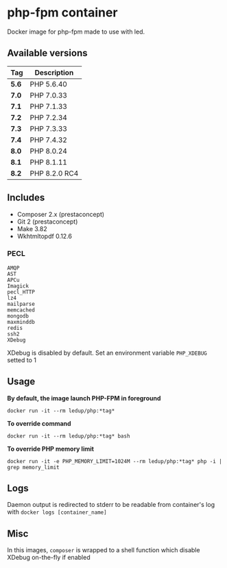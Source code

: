 # php-fpm container

Docker image for php-fpm made to use with led.

## Available versions

| Tag      | Description   |
| -------- |---------------|
| **5.6**  | PHP 5.6.40    |
| **7.0**  | PHP 7.0.33    |
| **7.1**  | PHP 7.1.33    |
| **7.2**  | PHP 7.2.34    |
| **7.3**  | PHP 7.3.33    |
| **7.4**  | PHP 7.4.32    |
| **8.0**  | PHP 8.0.24    |
| **8.1**  | PHP 8.1.11    |
| **8.2**  | PHP 8.2.0 RC4 |

## Includes

- Composer 2.x (prestaconcept)
- Git 2 (prestaconcept)
- Make 3.82
- Wkhtmltopdf 0.12.6

### PECL

```
AMQP
AST
APCu
Imagick
pecl_HTTP
lz4
mailparse
memcached
mongodb
maxminddb
redis
ssh2
XDebug
```

XDebug is disabled by default. Set an environment variable `PHP_XDEBUG` setted to 1

## Usage

**By default, the image launch PHP-FPM in foreground**

```
docker run -it --rm ledup/php:*tag*
```

**To override command**

```
docker run -it --rm ledup/php:*tag* bash
```

**To override PHP memory limit**

```
docker run -it -e PHP_MEMORY_LIMIT=1024M --rm ledup/php:*tag* php -i | grep memory_limit
```

## Logs

Daemon output is redirected to stderr to be readable from container's log with `docker logs [container_name]`

## Misc

In this images, `composer` is wrapped to a shell function which disable XDebug on-the-fly if enabled
